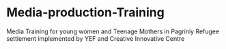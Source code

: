 # Media-production-Training
Media Training for young women and Teenage Mothers in Pagriniy Refugee settlement implemented by YEF and Creative Innovative Centre
